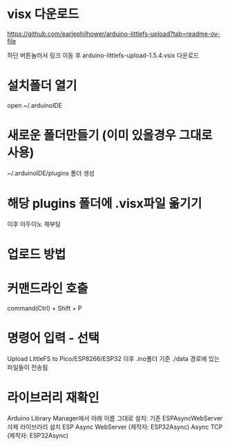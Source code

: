 # visx 다운로드
https://github.com/earlephilhower/arduino-littlefs-upload?tab=readme-ov-file

하단 버튼눌러서 링크 이동 후 arduino-littlefs-upload-1.5.4.vsix 다운로드
# 설치폴더 열기
open ~/.arduinoIDE
# 새로운 폴더만들기 (이미 있을경우 그대로 사용)
~/.arduinoIDE/plugins 폴더 생성
# 해당 plugins 폴더에 .visx파일 옮기기
이후 아두이노 재부팅

# 업로드 방법

# 커맨드라인 호출
command(Ctrl) + Shift + P
# 명령어 입력 - 선택
Upload LittleFS to Pico/ESP8266/ESP32 
이후 .ino폴더 기준 ./data 경로에 있는 파일들이 전송됨
<!-- 시리얼모니터를 꺼야 업로드가 가능합니다.-->

# 라이브러리 재확인
Arduino Library Manager에서 아래 이름 그대로 설치:
기존 ESPAsyncWebServer 삭제
라이브러리 설치
ESP Async WebServer (제작자: ESP32Async)
Async TCP (제작자: ESP32Async)
